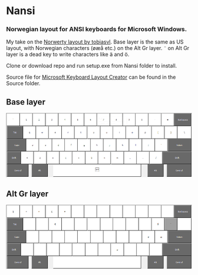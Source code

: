 # Nansi
### Norwegian layout for ANSI keyboards for Microsoft Windows.


My take on the [Norwerty layout by tobiasvl](https://github.com/tobiasvl/norwerty). Base layer is the same as US layout, with Norwegian characters (øæå etc.) on the Alt Gr layer. `¨` on Alt Gr layer is a dead key to write characters like ä and ö.

Clone or download repo and run setup.exe from Nansi folder to install.

Source file for [Microsoft Keyboard Layout Creator](https://www.microsoft.com/en-us/download/details.aspx?id=102134) can be found in the Source folder.


## Base layer
![Base layer](images/base.png)

## Alt Gr layer
![Alt Gr layer](images/altgr.png)
